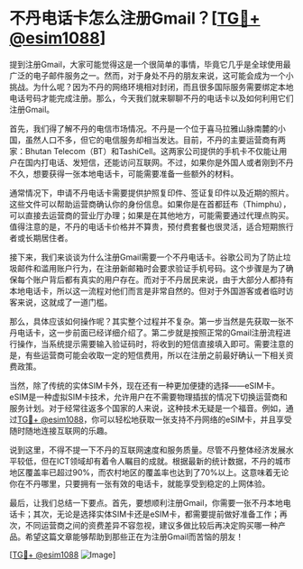 # 不丹电话卡怎么注册Gmail？[[TG💪+ @esim1088](https://t.me/s/esim1088)]

提到注册Gmail，大家可能觉得这是一个很简单的事情，毕竟它几乎是全球使用最广泛的电子邮件服务之一。然而，对于身处不丹的朋友来说，这可能会成为一个小挑战。为什么呢？因为不丹的网络环境相对封闭，而且很多国际服务需要绑定本地电话号码才能完成注册。那么，今天我们就来聊聊不丹的电话卡以及如何利用它们注册Gmail。

首先，我们得了解不丹的电信市场情况。不丹是一个位于喜马拉雅山脉南麓的小国，虽然人口不多，但它的电信服务却相当发达。目前，不丹的主要运营商有两家：Bhutan Telecom（BT）和TashiCell。这两家公司提供的手机卡不仅能让用户在国内打电话、发短信，还能访问互联网。不过，如果你是外国人或者刚到不丹不久，想要获得一张本地电话卡，可能需要准备一些额外的材料。

通常情况下，申请不丹电话卡需要提供护照复印件、签证复印件以及近期的照片。这些文件可以帮助运营商确认你的身份信息。如果你是在首都廷布（Thimphu），可以直接去运营商的营业厅办理；如果是在其他地方，可能需要通过代理点购买。值得注意的是，不丹的电话卡价格并不算贵，预付费套餐也很灵活，适合短期旅行者或长期居住者。

接下来，我们来谈谈为什么注册Gmail需要一个不丹电话卡。谷歌公司为了防止垃圾邮件和滥用账户行为，在注册新邮箱时会要求验证手机号码。这个步骤是为了确保每个账户背后都有真实的用户存在。而对于不丹居民来说，由于大部分人都持有本地电话卡，所以这一流程对他们而言是非常自然的。但对于外国游客或者临时访客来说，这就成了一道门槛。

那么，具体应该如何操作呢？其实整个过程并不复杂。第一步当然是先获取一张不丹电话卡，这一步前面已经详细介绍了。第二步就是按照正常的Gmail注册流程进行操作，当系统提示需要输入验证码时，将收到的短信直接填入即可。需要注意的是，有些运营商可能会收取一定的短信费用，所以在注册之前最好确认一下相关资费政策。

当然，除了传统的实体SIM卡外，现在还有一种更加便捷的选择——eSIM卡。eSIM是一种虚拟SIM卡技术，允许用户在不需要物理插拔的情况下切换运营商和服务计划。对于经常往返多个国家的人来说，这种技术无疑是一个福音。例如，通过[TG💪+ @esim1088](https://t.me/s/esim1088)，你可以轻松地获取一张支持不丹网络的eSIM卡，并且享受随时随地连接互联网的乐趣。

说到这里，不得不提一下不丹的互联网速度和服务质量。尽管不丹整体经济发展水平较低，但在ICT领域却有着令人瞩目的成就。根据最新的统计数据，不丹的城市地区覆盖率已超过90%，而农村地区的覆盖率也达到了70%以上。这意味着无论你在不丹哪里，只要拥有一张有效的电话卡，就能享受到稳定的上网体验。

最后，让我们总结一下要点。首先，要想顺利注册Gmail，你需要一张不丹本地电话卡；其次，无论是选择实体SIM卡还是eSIM卡，都需要提前做好准备工作；再次，不同运营商之间的资费差异不容忽视，建议多做比较后再决定购买哪一种产品。希望这篇文章能够帮助到那些正在为注册Gmail而苦恼的朋友！

[[TG💪+ @esim1088](https://t.me/s/esim1088) ![Image](https://i.postimg.cc/4NQfJmqS/Snipaste-2025-05-13-00-14-12.png)]